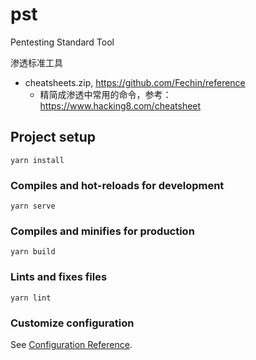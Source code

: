 # pst
Pentesting Standard Tool

渗透标准工具
- cheatsheets.zip, https://github.com/Fechin/reference
    - 精简成渗透中常用的命令，参考：https://www.hacking8.com/cheatsheet


## Project setup
```
yarn install
```

### Compiles and hot-reloads for development
```
yarn serve
```

### Compiles and minifies for production
```
yarn build
```

### Lints and fixes files
```
yarn lint
```

### Customize configuration
See [Configuration Reference](https://cli.vuejs.org/config/).
